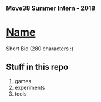 ### Move38 Summer Intern - 2018
# [Name](http://yourawesomewebsite.com)
Short Bio (280 characters :)

## Stuff in this repo
1. games
2. experiments
3. tools
